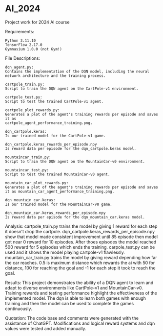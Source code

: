 # AI_2024
Project work for 2024 AI course


Requirements:

    Python 3.11.10
    TensorFlow 2.17.0
    Gymnasium 1.0.0 (not Gym!)


File Descriptions:

    dqn_agent.py:
    Contains the implementation of the DQN model, including the neural network architecture and the training process.

    cartpole_train.py:
    Script to train the DQN agent on the CartPole-v1 environment.

    cartpole_test.py:
    Script to test the trained CartPole-v1 agent.

    cartpole_plot_rewards.py:
    Generates a plot of the agent's training rewards per episode and saves it as 
    cartpole_agent_performance_training.png.

    dqn_cartpole.keras:
    Is our trained model for the CartPole-v1 game.

    dqn_cartpole.keras_rewards_per_episode.npy
    Is reward data per episode for the dqn_cartpole.keras model.

    mountaincar_train.py:
    Script to train the DQN agent on the MountainCar-v0 environment.

    mountaincar_test.py:
    Script to test the trained MountainCar-v0 agent.

    mountain_car_plot_rewards.py:
    Generates a plot of the agent's training rewards per episode and saves it as mountain_car_agent_performance_training.png.

    dqn_mountain_car.keras:
    Is our trained model for the MountainCar-v0 game.

    dqn_mountain_car.keras_rewards_per_episode.npy
    Is reward data per episode for the dqn_mountain_car.keras model.


Analysis:
    cartpole_train.py trains the model by giving 1 reward for each step it doesn't drop the cartpole. 
    dqn_cartpole.keras_rewards_per_episode.npy show that model made consistent improvement until 85 episode then model got near 0 reward for 10 episodes. 
    After thoes episodes the model reached 500 reward for 5 episodes which ends the training. 
    carpole_test.py can be used and it shows the model playing cartpole-v1 flawlessly.
    mountain_car_train.py trains the model by giving reward depending how far the car reaches. 
    0.5 is maximum distance which rewards the ai with 50 for distance, 100 for reaching the goal and -1 for each step it took to reach the goal. 


Results:
    This project demonstrates the ability of a DQN agent to learn and adapt to diverse environments like CartPole-v1 and MountainCar-v0. 
    Training rewards and testing performance highlight the effectiveness of the implemented model. 
    The dqn is able to learn both games with enough training and then the model can be used to complete the games   continuously.


Quotation:
    The code base and comments were generated with the assistance of ChatGPT. 
    Modifications and logical reward systems and dqn values were tested and added manually.
